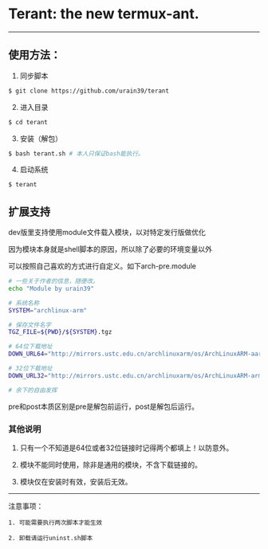 # Terant: the new termux-ant.

--------------------------------------------

## 使用方法：

1. 同步脚本
````sh
$ git clone https://github.com/urain39/terant
````

2. 进入目录
````sh
$ cd terant
````
3. 安装（解包）
````sh
$ bash terant.sh # 本人只保证bash能执行。
````
4. 启动系统
````sh
$ terant
````

## 扩展支持

dev版里支持使用module文件载入模块，以对特定发行版做优化

因为模块本身就是shell脚本的原因，所以除了必要的环境变量以外

可以按照自己喜欢的方式进行自定义。如下arch-pre.module

````sh
# 一些关于作者的信息，随便改。
echo "Module by urain39"

# 系统名称
SYSTEM="archlinux-arm"

# 保存文件名字
TGZ_FILE=${PWD}/${SYSTEM}.tgz

# 64位下载地址
DOWN_URL64="http://mirrors.ustc.edu.cn/archlinuxarm/os/ArchLinuxARM-aarch64-latest.tar.gz"

# 32位下载地址
DOWN_URL32="http://mirrors.ustc.edu.cn/archlinuxarm/os/ArchLinuxARM-armv5-latest.tar.gz"

# 余下的自由发挥
````
pre和post本质区别是pre是解包前运行，post是解包后运行。

### 其他说明

1. 只有一个不知道是64位或者32位链接时记得两个都填上！以防意外。

2. 模块不能同时使用，除非是通用的模块，不含下载链接的。

3. 模块仅在安装时有效，安装后无效。

---------------------------------------------------------------

注意事项：

    1. 可能需要执行两次脚本才能生效
    
    2. 卸载请运行uninst.sh脚本
